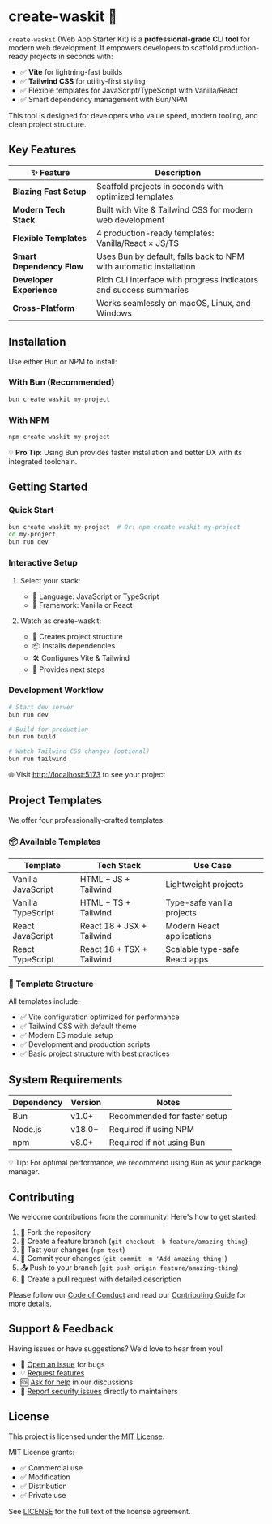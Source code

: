 # create-waskit 🚀

`create-waskit` (Web App Starter Kit) is a **professional-grade CLI tool** for modern web development. It empowers developers to scaffold production-ready projects in seconds with:

- ✅ **Vite** for lightning-fast builds
- ✅ **Tailwind CSS** for utility-first styling
- ✅ Flexible templates for JavaScript/TypeScript with Vanilla/React
- ✅ Smart dependency management with Bun/NPM

This tool is designed for developers who value speed, modern tooling, and clean project structure.

## Key Features

| ✨ Feature                | Description                                                                 |
|--------------------------|-----------------------------------------------------------------------------|
| **Blazing Fast Setup**    | Scaffold projects in seconds with optimized templates                       |
| **Modern Tech Stack**     | Built with Vite & Tailwind CSS for modern web development                   |
| **Flexible Templates**    | 4 production-ready templates: Vanilla/React × JS/TS                         |
| **Smart Dependency Flow** | Uses Bun by default, falls back to NPM with automatic installation          |
| **Developer Experience**  | Rich CLI interface with progress indicators and success summaries           |
| **Cross-Platform**        | Works seamlessly on macOS, Linux, and Windows                               |

## Installation

Use either Bun or NPM to install:

### With Bun (Recommended)
```bash
bun create waskit my-project
```

### With NPM
```bash
npm create waskit my-project
```

💡 **Pro Tip**: Using Bun provides faster installation and better DX with its integrated toolchain.

## Getting Started

### Quick Start
```bash
bun create waskit my-project  # Or: npm create waskit my-project
cd my-project
bun run dev
```

### Interactive Setup
1. Select your stack:
   - 🔹 Language: JavaScript or TypeScript
   - 🔹 Framework: Vanilla or React

2. Watch as create-waskit:
   - 📁 Creates project structure
   - 📦 Installs dependencies
   - 🛠️  Configures Vite & Tailwind
   - 🚀 Provides next steps

### Development Workflow
```bash
# Start dev server
bun run dev

# Build for production
bun run build

# Watch Tailwind CSS changes (optional)
bun run tailwind
```

🌐 Visit [http://localhost:5173](http://localhost:5173) to see your project

## Project Templates

We offer four professionally-crafted templates:

### 📦 Available Templates
| Template              | Tech Stack                     | Use Case                          |
|-----------------------|--------------------------------|-----------------------------------|
| Vanilla JavaScript    | HTML + JS + Tailwind            | Lightweight projects              |
| Vanilla TypeScript    | HTML + TS + Tailwind            | Type-safe vanilla projects        |
| React JavaScript      | React 18 + JSX + Tailwind       | Modern React applications         |
| React TypeScript      | React 18 + TSX + Tailwind       | Scalable type-safe React apps     |

### 🧱 Template Structure
All templates include:
- ✅ Vite configuration optimized for performance
- ✅ Tailwind CSS with default theme
- ✅ Modern ES module setup
- ✅ Development and production scripts
- ✅ Basic project structure with best practices

## System Requirements

| Dependency | Version  | Notes                          |
|------------|----------|--------------------------------|
| Bun        | v1.0+    | Recommended for faster setup   |
| Node.js    | v18.0+   | Required if using NPM          |
| npm        | v8.0+    | Required if not using Bun      |

💡 Tip: For optimal performance, we recommend using Bun as your package manager.

## Contributing

We welcome contributions from the community! Here's how to get started:

1. 🍴 Fork the repository
2. 🌿 Create a feature branch (`git checkout -b feature/amazing-thing`)
3. 🧪 Test your changes (`npm test`)
4. 📝 Commit your changes (`git commit -m 'Add amazing thing'`)
5. 📤 Push to your branch (`git push origin feature/amazing-thing`)
6. 📣 Create a pull request with detailed description

Please follow our [Code of Conduct](CODE_OF_CONDUCT.md) and read our [Contributing Guide](CONTRIBUTING.md) for more details.

## Support & Feedback

Having issues or have suggestions? We'd love to hear from you!

- 🐛 [Open an issue](https://github.com/pankaj72885/create-waskit/issues) for bugs
- 💡 [Request features](https://github.com/pankaj72885/create-waskit/discussions) 
- 🆘 [Ask for help](https://github.com/pankaj72885/create-waskit/discussions) in our discussions
- 📣 [Report security issues](SECURITY.md) directly to maintainers

## License

This project is licensed under the [MIT License](LICENSE). 

MIT License grants:
- ✅ Commercial use
- ✅ Modification
- ✅ Distribution
- ✅ Private use

See [LICENSE](LICENSE) for the full text of the license agreement.
